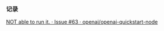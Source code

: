 ### 记录

[NOT able to run it. · Issue #63 · openai/openai-quickstart-node](https://github.com/openai/openai-quickstart-node/issues/63)